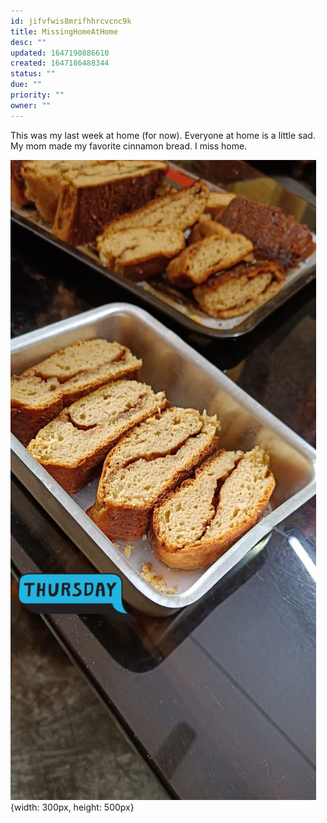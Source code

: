 ```yaml
---
id: jifvfwis8mrifhhrcvcnc9k
title: MissingHomeAtHome
desc: ""
updated: 1647190886610
created: 1647186488344
status: ""
due: ""
priority: ""
owner: ""
---
```


This was my last week at home (for now). Everyone at home is a little sad.
My mom made my favorite cinnamon bread. I miss home.

![Cinnamon](/assets/images/Cinnamon.jpeg){width: 300px, height: 500px}
